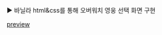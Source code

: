 ▶️ 바닐라 html&css를 통해 오버워치 영웅 선택 화면 구현

<a href="https://0520hy.github.io/overwatch-hero-selector-Vanilla/" target="_blank">preview</a>

